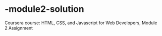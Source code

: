 # -module2-solution
Coursera course: HTML, CSS, and Javascript for Web Developers, Module 2 Assignment
